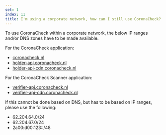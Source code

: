 ```yaml
---
set: 1
index: 11
title: I'm using a corporate network, how can I still use CoronaCheck?
---
```

To use CoronaCheck within a corporate network, the below IP ranges and/or DNS zones have to be made available.

For the CoronaCheck application:
- [coronacheck.nl](http://coronacheck.nl/)
- [holder-api.coronacheck.nl](http://holder-api.coronacheck.nl/)
- [holder-api-cdn.coronacheck.nl](http://holder-api-cdn.coronacheck.nl/)

For the CoronaCheck Scanner application:
- [verifier-api.coronacheck.nl](http://verifier-api.coronacheck.nl/)
- [verifier-api-cdn.coronacheck.nl](http://verifier-api-cdn.coronacheck.nl/)

If this cannot be done based on DNS, but has to be based on IP ranges, please use the following:
- 62.204.64.0/24
- 62.204.67.0/24
- 2a00:d00:123::/48
